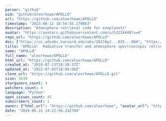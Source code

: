```yaml
---
parser: "github"
uid: "github/alexrhowe/APOLLO"
url: "https://github.com/alexrhowe/APOLLO"
timestamp: "2023-08-12 18:54:55.270863"
description: "Atmosphere retrieval code for exoplanets"
avatar: "https://avatars.githubusercontent.com/u/53234440?v=4"
repo_url: "https://github.com/alexrhowe/APOLLO"
doi: ["https://ui.adsabs.harvard.edu/abs/2017ApJ...835...96H", "https://ui.adsabs.harvard.edu/abs/2023ascl.soft07058H/abstract"]
title: "APOLLO:  Radiative transfer and atmosphere spectroscopic retrieval for exoplanets"
name: "APOLLO"
full_name: "alexrhowe/APOLLO"
html_url: "https://github.com/alexrhowe/APOLLO"
created_at: "2019-07-23T18:30:37Z"
updated_at: "2022-07-05T18:09:08Z"
clone_url: "https://github.com/alexrhowe/APOLLO.git"
size: 3630
stargazers_count: 4
watchers_count: 4
language: "Python"
open_issues_count: 45
subscribers_count: 1
owner: {"html_url": "https://github.com/alexrhowe", "avatar_url": "https://avatars.githubusercontent.com/u/53234440?v=4", "login": "alexrhowe", "type": "User"}
date: "2024-06-22 14:22:56.242784"
---
```

